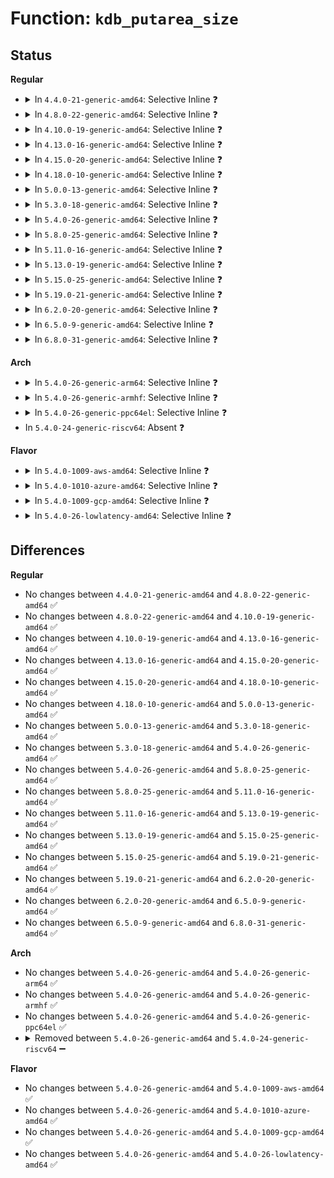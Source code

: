 # Function: <code>kdb_putarea_size</code>

## Status
<b>Regular</b>
<ul>
<li>
<details>
<summary>In <code>4.4.0-21-generic-amd64</code>: Selective Inline ❓</summary>

```c
int kdb_putarea_size(long unsigned int addr, void * res, size_t size)
```

```json
{
  "name": "kdb_putarea_size",
  "collision_type": "Unique Global",
  "inline_type": "Selective",
  "funcs": [
    {
      "addr": 18446744071580122688,
      "name": "kdb_putarea_size",
      "external": true,
      "loc": "kernel/debug/kdb/kdb_support.c:351",
      "file": "kernel/debug/kdb/kdb_support.c",
      "inline": "not declared, inlined",
      "caller_inline": [],
      "caller_func": [
        "kernel/debug/kdb/kdb_support.c:kdb_putword",
        "kernel/debug/kdb/kdb_support.c:kdb_putword",
        "kernel/debug/kdb/kdb_support.c:kdb_putword",
        "kernel/debug/kdb/kdb_support.c:kdb_putword"
      ]
    }
  ],
  "symbols": [
    {
      "addr": 18446744071580122688,
      "name": "kdb_putarea_size",
      "section": ".text",
      "bind": "STB_GLOBAL",
      "size": 96
    }
  ]
}
```
</details>
</li>
<li>
<details>
<summary>In <code>4.8.0-22-generic-amd64</code>: Selective Inline ❓</summary>

```c
int kdb_putarea_size(long unsigned int addr, void * res, size_t size)
```

```json
{
  "name": "kdb_putarea_size",
  "collision_type": "Unique Global",
  "inline_type": "Selective",
  "funcs": [
    {
      "addr": 18446744071580156704,
      "name": "kdb_putarea_size",
      "external": true,
      "loc": "kernel/debug/kdb/kdb_support.c:351",
      "file": "kernel/debug/kdb/kdb_support.c",
      "inline": "not declared, inlined",
      "caller_inline": [],
      "caller_func": [
        "kernel/debug/kdb/kdb_support.c:kdb_putword",
        "kernel/debug/kdb/kdb_support.c:kdb_putword",
        "kernel/debug/kdb/kdb_support.c:kdb_putword",
        "kernel/debug/kdb/kdb_support.c:kdb_putword"
      ]
    }
  ],
  "symbols": [
    {
      "addr": 18446744071580156704,
      "name": "kdb_putarea_size",
      "section": ".text",
      "bind": "STB_GLOBAL",
      "size": 96
    }
  ]
}
```
</details>
</li>
<li>
<details>
<summary>In <code>4.10.0-19-generic-amd64</code>: Selective Inline ❓</summary>

```c
int kdb_putarea_size(long unsigned int addr, void * res, size_t size)
```

```json
{
  "name": "kdb_putarea_size",
  "collision_type": "Unique Global",
  "inline_type": "Selective",
  "funcs": [
    {
      "addr": 18446744071580197136,
      "name": "kdb_putarea_size",
      "external": true,
      "loc": "kernel/debug/kdb/kdb_support.c:351",
      "file": "kernel/debug/kdb/kdb_support.c",
      "inline": "not declared, inlined",
      "caller_inline": [],
      "caller_func": [
        "kernel/debug/kdb/kdb_support.c:kdb_putword",
        "kernel/debug/kdb/kdb_support.c:kdb_putword",
        "kernel/debug/kdb/kdb_support.c:kdb_putword",
        "kernel/debug/kdb/kdb_support.c:kdb_putword"
      ]
    }
  ],
  "symbols": [
    {
      "addr": 18446744071580197136,
      "name": "kdb_putarea_size",
      "section": ".text",
      "bind": "STB_GLOBAL",
      "size": 96
    }
  ]
}
```
</details>
</li>
<li>
<details>
<summary>In <code>4.13.0-16-generic-amd64</code>: Selective Inline ❓</summary>

```c
int kdb_putarea_size(long unsigned int addr, void * res, size_t size)
```

```json
{
  "name": "kdb_putarea_size",
  "collision_type": "Unique Global",
  "inline_type": "Selective",
  "funcs": [
    {
      "addr": 18446744071580205072,
      "name": "kdb_putarea_size",
      "external": true,
      "loc": "kernel/debug/kdb/kdb_support.c:351",
      "file": "kernel/debug/kdb/kdb_support.c",
      "inline": "not declared, inlined",
      "caller_inline": [],
      "caller_func": [
        "kernel/debug/kdb/kdb_support.c:kdb_putword",
        "kernel/debug/kdb/kdb_support.c:kdb_putword",
        "kernel/debug/kdb/kdb_support.c:kdb_putword",
        "kernel/debug/kdb/kdb_support.c:kdb_putword"
      ]
    }
  ],
  "symbols": [
    {
      "addr": 18446744071580205072,
      "name": "kdb_putarea_size",
      "section": ".text",
      "bind": "STB_GLOBAL",
      "size": 96
    }
  ]
}
```
</details>
</li>
<li>
<details>
<summary>In <code>4.15.0-20-generic-amd64</code>: Selective Inline ❓</summary>

```c
int kdb_putarea_size(long unsigned int addr, void * res, size_t size)
```

```json
{
  "name": "kdb_putarea_size",
  "collision_type": "Unique Global",
  "inline_type": "Selective",
  "funcs": [
    {
      "addr": 18446744071580256432,
      "name": "kdb_putarea_size",
      "external": true,
      "loc": "kernel/debug/kdb/kdb_support.c:351",
      "file": "kernel/debug/kdb/kdb_support.c",
      "inline": "not declared, inlined",
      "caller_inline": [],
      "caller_func": [
        "kernel/debug/kdb/kdb_support.c:kdb_putword",
        "kernel/debug/kdb/kdb_support.c:kdb_putword",
        "kernel/debug/kdb/kdb_support.c:kdb_putword",
        "kernel/debug/kdb/kdb_support.c:kdb_putword"
      ]
    }
  ],
  "symbols": [
    {
      "addr": 18446744071580256432,
      "name": "kdb_putarea_size",
      "section": ".text",
      "bind": "STB_GLOBAL",
      "size": 96
    }
  ]
}
```
</details>
</li>
<li>
<details>
<summary>In <code>4.18.0-10-generic-amd64</code>: Selective Inline ❓</summary>

```c
int kdb_putarea_size(long unsigned int addr, void * res, size_t size)
```

```json
{
  "name": "kdb_putarea_size",
  "collision_type": "Unique Global",
  "inline_type": "Selective",
  "funcs": [
    {
      "addr": 18446744071580316864,
      "name": "kdb_putarea_size",
      "external": true,
      "loc": "kernel/debug/kdb/kdb_support.c:351",
      "file": "kernel/debug/kdb/kdb_support.c",
      "inline": "not declared, inlined",
      "caller_inline": [],
      "caller_func": [
        "kernel/debug/kdb/kdb_support.c:kdb_putword",
        "kernel/debug/kdb/kdb_support.c:kdb_putword",
        "kernel/debug/kdb/kdb_support.c:kdb_putword",
        "kernel/debug/kdb/kdb_support.c:kdb_putword"
      ]
    }
  ],
  "symbols": [
    {
      "addr": 18446744071580316864,
      "name": "kdb_putarea_size",
      "section": ".text",
      "bind": "STB_GLOBAL",
      "size": 96
    }
  ]
}
```
</details>
</li>
<li>
<details>
<summary>In <code>5.0.0-13-generic-amd64</code>: Selective Inline ❓</summary>

```c
int kdb_putarea_size(long unsigned int addr, void * res, size_t size)
```

```json
{
  "name": "kdb_putarea_size",
  "collision_type": "Unique Global",
  "inline_type": "Selective",
  "funcs": [
    {
      "addr": 18446744071580369568,
      "name": "kdb_putarea_size",
      "external": true,
      "loc": "kernel/debug/kdb/kdb_support.c:351",
      "file": "kernel/debug/kdb/kdb_support.c",
      "inline": "not declared, inlined",
      "caller_inline": [],
      "caller_func": [
        "kernel/debug/kdb/kdb_support.c:kdb_putword",
        "kernel/debug/kdb/kdb_support.c:kdb_putword",
        "kernel/debug/kdb/kdb_support.c:kdb_putword",
        "kernel/debug/kdb/kdb_support.c:kdb_putword"
      ]
    }
  ],
  "symbols": [
    {
      "addr": 18446744071580369568,
      "name": "kdb_putarea_size",
      "section": ".text",
      "bind": "STB_GLOBAL",
      "size": 96
    }
  ]
}
```
</details>
</li>
<li>
<details>
<summary>In <code>5.3.0-18-generic-amd64</code>: Selective Inline ❓</summary>

```c
int kdb_putarea_size(long unsigned int addr, void * res, size_t size)
```

```json
{
  "name": "kdb_putarea_size",
  "collision_type": "Unique Global",
  "inline_type": "Selective",
  "funcs": [
    {
      "addr": 18446744071580422176,
      "name": "kdb_putarea_size",
      "external": true,
      "loc": "kernel/debug/kdb/kdb_support.c:351",
      "file": "kernel/debug/kdb/kdb_support.c",
      "inline": "not declared, inlined",
      "caller_inline": [],
      "caller_func": [
        "kernel/debug/kdb/kdb_support.c:kdb_putword",
        "kernel/debug/kdb/kdb_support.c:kdb_putword",
        "kernel/debug/kdb/kdb_support.c:kdb_putword",
        "kernel/debug/kdb/kdb_support.c:kdb_putword"
      ]
    }
  ],
  "symbols": [
    {
      "addr": 18446744071580422176,
      "name": "kdb_putarea_size",
      "section": ".text",
      "bind": "STB_GLOBAL",
      "size": 105
    }
  ]
}
```
</details>
</li>
<li>
<details>
<summary>In <code>5.4.0-26-generic-amd64</code>: Selective Inline ❓</summary>

```c
int kdb_putarea_size(long unsigned int addr, void * res, size_t size)
```

```json
{
  "name": "kdb_putarea_size",
  "collision_type": "Unique Global",
  "inline_type": "Selective",
  "funcs": [
    {
      "addr": 18446744071580470928,
      "name": "kdb_putarea_size",
      "external": true,
      "loc": "kernel/debug/kdb/kdb_support.c:351",
      "file": "kernel/debug/kdb/kdb_support.c",
      "inline": "not declared, inlined",
      "caller_inline": [],
      "caller_func": [
        "kernel/debug/kdb/kdb_support.c:kdb_putword",
        "kernel/debug/kdb/kdb_support.c:kdb_putword",
        "kernel/debug/kdb/kdb_support.c:kdb_putword",
        "kernel/debug/kdb/kdb_support.c:kdb_putword"
      ]
    }
  ],
  "symbols": [
    {
      "addr": 18446744071580470928,
      "name": "kdb_putarea_size",
      "section": ".text",
      "bind": "STB_GLOBAL",
      "size": 105
    }
  ]
}
```
</details>
</li>
<li>
<details>
<summary>In <code>5.8.0-25-generic-amd64</code>: Selective Inline ❓</summary>

```c
int kdb_putarea_size(long unsigned int addr, void * res, size_t size)
```

```json
{
  "name": "kdb_putarea_size",
  "collision_type": "Unique Global",
  "inline_type": "Selective",
  "funcs": [
    {
      "addr": 18446744071580556160,
      "name": "kdb_putarea_size",
      "external": true,
      "loc": "kernel/debug/kdb/kdb_support.c:351",
      "file": "kernel/debug/kdb/kdb_support.c",
      "inline": "not declared, inlined",
      "caller_inline": [],
      "caller_func": [
        "kernel/debug/kdb/kdb_support.c:kdb_putword",
        "kernel/debug/kdb/kdb_support.c:kdb_putword",
        "kernel/debug/kdb/kdb_support.c:kdb_putword",
        "kernel/debug/kdb/kdb_support.c:kdb_putword"
      ]
    }
  ],
  "symbols": [
    {
      "addr": 18446744071580556160,
      "name": "kdb_putarea_size",
      "section": ".text",
      "bind": "STB_GLOBAL",
      "size": 105
    }
  ]
}
```
</details>
</li>
<li>
<details>
<summary>In <code>5.11.0-16-generic-amd64</code>: Selective Inline ❓</summary>

```c
int kdb_putarea_size(long unsigned int addr, void * res, size_t size)
```

```json
{
  "name": "kdb_putarea_size",
  "collision_type": "Unique Global",
  "inline_type": "Selective",
  "funcs": [
    {
      "addr": 18446744071580544256,
      "name": "kdb_putarea_size",
      "external": true,
      "loc": "kernel/debug/kdb/kdb_support.c:351",
      "file": "kernel/debug/kdb/kdb_support.c",
      "inline": "not declared, inlined",
      "caller_inline": [],
      "caller_func": [
        "kernel/debug/kdb/kdb_support.c:kdb_putword",
        "kernel/debug/kdb/kdb_support.c:kdb_putword",
        "kernel/debug/kdb/kdb_support.c:kdb_putword",
        "kernel/debug/kdb/kdb_support.c:kdb_putword"
      ]
    }
  ],
  "symbols": [
    {
      "addr": 18446744071580544256,
      "name": "kdb_putarea_size",
      "section": ".text",
      "bind": "STB_GLOBAL",
      "size": 105
    }
  ]
}
```
</details>
</li>
<li>
<details>
<summary>In <code>5.13.0-19-generic-amd64</code>: Selective Inline ❓</summary>

```c
int kdb_putarea_size(long unsigned int addr, void * res, size_t size)
```

```json
{
  "name": "kdb_putarea_size",
  "collision_type": "Unique Global",
  "inline_type": "Selective",
  "funcs": [
    {
      "addr": 18446744071580547168,
      "name": "kdb_putarea_size",
      "external": true,
      "loc": "kernel/debug/kdb/kdb_support.c:341",
      "file": "kernel/debug/kdb/kdb_support.c",
      "inline": "not declared, inlined",
      "caller_inline": [],
      "caller_func": [
        "kernel/debug/kdb/kdb_support.c:kdb_putword",
        "kernel/debug/kdb/kdb_support.c:kdb_putword",
        "kernel/debug/kdb/kdb_support.c:kdb_putword",
        "kernel/debug/kdb/kdb_support.c:kdb_putword"
      ]
    }
  ],
  "symbols": [
    {
      "addr": 18446744071580547168,
      "name": "kdb_putarea_size",
      "section": ".text",
      "bind": "STB_GLOBAL",
      "size": 112
    }
  ]
}
```
</details>
</li>
<li>
<details>
<summary>In <code>5.15.0-25-generic-amd64</code>: Selective Inline ❓</summary>

```c
int kdb_putarea_size(long unsigned int addr, void * res, size_t size)
```

```json
{
  "name": "kdb_putarea_size",
  "collision_type": "Unique Global",
  "inline_type": "Selective",
  "funcs": [
    {
      "addr": 18446744071580719360,
      "name": "kdb_putarea_size",
      "external": true,
      "loc": "kernel/debug/kdb/kdb_support.c:292",
      "file": "kernel/debug/kdb/kdb_support.c",
      "inline": "not declared, inlined",
      "caller_inline": [],
      "caller_func": [
        "kernel/debug/kdb/kdb_support.c:kdb_putword",
        "kernel/debug/kdb/kdb_support.c:kdb_putword",
        "kernel/debug/kdb/kdb_support.c:kdb_putword",
        "kernel/debug/kdb/kdb_support.c:kdb_putword"
      ]
    }
  ],
  "symbols": [
    {
      "addr": 18446744071580719360,
      "name": "kdb_putarea_size",
      "section": ".text",
      "bind": "STB_GLOBAL",
      "size": 112
    }
  ]
}
```
</details>
</li>
<li>
<details>
<summary>In <code>5.19.0-21-generic-amd64</code>: Selective Inline ❓</summary>

```c
int kdb_putarea_size(long unsigned int addr, void * res, size_t size)
```

```json
{
  "name": "kdb_putarea_size",
  "collision_type": "Unique Global",
  "inline_type": "Selective",
  "funcs": [
    {
      "addr": 18446744071580931216,
      "name": "kdb_putarea_size",
      "external": true,
      "loc": "kernel/debug/kdb/kdb_support.c:291",
      "file": "kernel/debug/kdb/kdb_support.c",
      "inline": "not declared, inlined",
      "caller_inline": [],
      "caller_func": [
        "kernel/debug/kdb/kdb_support.c:kdb_putword",
        "kernel/debug/kdb/kdb_support.c:kdb_putword",
        "kernel/debug/kdb/kdb_support.c:kdb_putword",
        "kernel/debug/kdb/kdb_support.c:kdb_putword"
      ]
    }
  ],
  "symbols": [
    {
      "addr": 18446744071580931216,
      "name": "kdb_putarea_size",
      "section": ".text",
      "bind": "STB_GLOBAL",
      "size": 102
    }
  ]
}
```
</details>
</li>
<li>
<details>
<summary>In <code>6.2.0-20-generic-amd64</code>: Selective Inline ❓</summary>

```c
int kdb_putarea_size(long unsigned int addr, void * res, size_t size)
```

```json
{
  "name": "kdb_putarea_size",
  "collision_type": "Unique Global",
  "inline_type": "Selective",
  "funcs": [
    {
      "addr": 18446744071581223968,
      "name": "kdb_putarea_size",
      "external": true,
      "loc": "kernel/debug/kdb/kdb_support.c:291",
      "file": "kernel/debug/kdb/kdb_support.c",
      "inline": "not declared, inlined",
      "caller_inline": [],
      "caller_func": [
        "kernel/debug/kdb/kdb_support.c:kdb_putword",
        "kernel/debug/kdb/kdb_support.c:kdb_putword",
        "kernel/debug/kdb/kdb_support.c:kdb_putword",
        "kernel/debug/kdb/kdb_support.c:kdb_putword"
      ]
    }
  ],
  "symbols": [
    {
      "addr": 18446744071581223968,
      "name": "kdb_putarea_size",
      "section": ".text",
      "bind": "STB_GLOBAL",
      "size": 102
    }
  ]
}
```
</details>
</li>
<li>
<details>
<summary>In <code>6.5.0-9-generic-amd64</code>: Selective Inline ❓</summary>

```c
int kdb_putarea_size(long unsigned int addr, void * res, size_t size)
```

```json
{
  "name": "kdb_putarea_size",
  "collision_type": "Unique Global",
  "inline_type": "Selective",
  "funcs": [
    {
      "addr": 18446744071581318288,
      "name": "kdb_putarea_size",
      "external": true,
      "loc": "kernel/debug/kdb/kdb_support.c:291",
      "file": "kernel/debug/kdb/kdb_support.c",
      "inline": "not declared, inlined",
      "caller_inline": [],
      "caller_func": [
        "kernel/debug/kdb/kdb_support.c:kdb_putword",
        "kernel/debug/kdb/kdb_support.c:kdb_putword",
        "kernel/debug/kdb/kdb_support.c:kdb_putword",
        "kernel/debug/kdb/kdb_support.c:kdb_putword"
      ]
    }
  ],
  "symbols": [
    {
      "addr": 18446744071581318288,
      "name": "kdb_putarea_size",
      "section": ".text",
      "bind": "STB_GLOBAL",
      "size": 102
    }
  ]
}
```
</details>
</li>
<li>
<details>
<summary>In <code>6.8.0-31-generic-amd64</code>: Selective Inline ❓</summary>

```c
int kdb_putarea_size(long unsigned int addr, void * res, size_t size)
```

```json
{
  "name": "kdb_putarea_size",
  "collision_type": "Unique Global",
  "inline_type": "Selective",
  "funcs": [
    {
      "addr": 18446744071581424592,
      "name": "kdb_putarea_size",
      "external": true,
      "loc": "kernel/debug/kdb/kdb_support.c:291",
      "file": "kernel/debug/kdb/kdb_support.c",
      "inline": "not declared, inlined",
      "caller_inline": [],
      "caller_func": [
        "kernel/debug/kdb/kdb_support.c:kdb_putword",
        "kernel/debug/kdb/kdb_support.c:kdb_putword",
        "kernel/debug/kdb/kdb_support.c:kdb_putword",
        "kernel/debug/kdb/kdb_support.c:kdb_putword"
      ]
    }
  ],
  "symbols": [
    {
      "addr": 18446744071581424592,
      "name": "kdb_putarea_size",
      "section": ".text",
      "bind": "STB_GLOBAL",
      "size": 102
    }
  ]
}
```
</details>
</li>
</ul>
<b>Arch</b>
<ul>
<li>
<details>
<summary>In <code>5.4.0-26-generic-arm64</code>: Selective Inline ❓</summary>

```c
int kdb_putarea_size(long unsigned int addr, void * res, size_t size)
```

```json
{
  "name": "kdb_putarea_size",
  "collision_type": "Unique Global",
  "inline_type": "Selective",
  "funcs": [
    {
      "addr": 18446603336491745840,
      "name": "kdb_putarea_size",
      "external": true,
      "loc": "kernel/debug/kdb/kdb_support.c:351",
      "file": "kernel/debug/kdb/kdb_support.c",
      "inline": "not declared, inlined",
      "caller_inline": [],
      "caller_func": [
        "kernel/debug/kdb/kdb_support.c:kdb_putword",
        "kernel/debug/kdb/kdb_support.c:kdb_putword",
        "kernel/debug/kdb/kdb_support.c:kdb_putword",
        "kernel/debug/kdb/kdb_support.c:kdb_putword"
      ]
    }
  ],
  "symbols": [
    {
      "addr": 18446603336491745840,
      "name": "kdb_putarea_size",
      "section": ".text",
      "bind": "STB_GLOBAL",
      "size": 180
    }
  ]
}
```
</details>
</li>
<li>
<details>
<summary>In <code>5.4.0-26-generic-armhf</code>: Selective Inline ❓</summary>

```c
int kdb_putarea_size(long unsigned int addr, void * res, size_t size)
```

```json
{
  "name": "kdb_putarea_size",
  "collision_type": "Unique Global",
  "inline_type": "Selective",
  "funcs": [
    {
      "addr": 3225694264,
      "name": "kdb_putarea_size",
      "external": true,
      "loc": "kernel/debug/kdb/kdb_support.c:351",
      "file": "kernel/debug/kdb/kdb_support.c",
      "inline": "not declared, inlined",
      "caller_inline": [],
      "caller_func": [
        "kernel/debug/kdb/kdb_support.c:kdb_putword",
        "kernel/debug/kdb/kdb_support.c:kdb_putword",
        "kernel/debug/kdb/kdb_support.c:kdb_putword"
      ]
    }
  ],
  "symbols": [
    {
      "addr": 3225694264,
      "name": "kdb_putarea_size",
      "section": ".text",
      "bind": "STB_GLOBAL",
      "size": 124
    }
  ]
}
```
</details>
</li>
<li>
<details>
<summary>In <code>5.4.0-26-generic-ppc64el</code>: Selective Inline ❓</summary>

```c
int kdb_putarea_size(long unsigned int addr, void * res, size_t size)
```

```json
{
  "name": "kdb_putarea_size",
  "collision_type": "Unique Global",
  "inline_type": "Selective",
  "funcs": [
    {
      "addr": 13835058055284780128,
      "name": "kdb_putarea_size",
      "external": true,
      "loc": "kernel/debug/kdb/kdb_support.c:351",
      "file": "kernel/debug/kdb/kdb_support.c",
      "inline": "not declared, inlined",
      "caller_inline": [],
      "caller_func": [
        "kernel/debug/kdb/kdb_support.c:kdb_putword",
        "kernel/debug/kdb/kdb_support.c:kdb_putword",
        "kernel/debug/kdb/kdb_support.c:kdb_putword",
        "kernel/debug/kdb/kdb_support.c:kdb_putword"
      ]
    }
  ],
  "symbols": [
    {
      "addr": 13835058055284780128,
      "name": "kdb_putarea_size",
      "section": ".text",
      "bind": "STB_GLOBAL",
      "size": 240
    }
  ]
}
```
</details>
</li>
<li>
In <code>5.4.0-24-generic-riscv64</code>: Absent ❓
</li>
</ul>
<b>Flavor</b>
<ul>
<li>
<details>
<summary>In <code>5.4.0-1009-aws-amd64</code>: Selective Inline ❓</summary>

```c
int kdb_putarea_size(long unsigned int addr, void * res, size_t size)
```

```json
{
  "name": "kdb_putarea_size",
  "collision_type": "Unique Global",
  "inline_type": "Selective",
  "funcs": [
    {
      "addr": 18446744071580439728,
      "name": "kdb_putarea_size",
      "external": true,
      "loc": "kernel/debug/kdb/kdb_support.c:351",
      "file": "kernel/debug/kdb/kdb_support.c",
      "inline": "not declared, inlined",
      "caller_inline": [],
      "caller_func": [
        "kernel/debug/kdb/kdb_support.c:kdb_putword",
        "kernel/debug/kdb/kdb_support.c:kdb_putword",
        "kernel/debug/kdb/kdb_support.c:kdb_putword",
        "kernel/debug/kdb/kdb_support.c:kdb_putword"
      ]
    }
  ],
  "symbols": [
    {
      "addr": 18446744071580439728,
      "name": "kdb_putarea_size",
      "section": ".text",
      "bind": "STB_GLOBAL",
      "size": 105
    }
  ]
}
```
</details>
</li>
<li>
<details>
<summary>In <code>5.4.0-1010-azure-amd64</code>: Selective Inline ❓</summary>

```c
int kdb_putarea_size(long unsigned int addr, void * res, size_t size)
```

```json
{
  "name": "kdb_putarea_size",
  "collision_type": "Unique Global",
  "inline_type": "Selective",
  "funcs": [
    {
      "addr": 18446744071580386800,
      "name": "kdb_putarea_size",
      "external": true,
      "loc": "kernel/debug/kdb/kdb_support.c:351",
      "file": "kernel/debug/kdb/kdb_support.c",
      "inline": "not declared, inlined",
      "caller_inline": [],
      "caller_func": [
        "kernel/debug/kdb/kdb_support.c:kdb_putword",
        "kernel/debug/kdb/kdb_support.c:kdb_putword",
        "kernel/debug/kdb/kdb_support.c:kdb_putword",
        "kernel/debug/kdb/kdb_support.c:kdb_putword"
      ]
    }
  ],
  "symbols": [
    {
      "addr": 18446744071580386800,
      "name": "kdb_putarea_size",
      "section": ".text",
      "bind": "STB_GLOBAL",
      "size": 105
    }
  ]
}
```
</details>
</li>
<li>
<details>
<summary>In <code>5.4.0-1009-gcp-amd64</code>: Selective Inline ❓</summary>

```c
int kdb_putarea_size(long unsigned int addr, void * res, size_t size)
```

```json
{
  "name": "kdb_putarea_size",
  "collision_type": "Unique Global",
  "inline_type": "Selective",
  "funcs": [
    {
      "addr": 18446744071580430976,
      "name": "kdb_putarea_size",
      "external": true,
      "loc": "kernel/debug/kdb/kdb_support.c:351",
      "file": "kernel/debug/kdb/kdb_support.c",
      "inline": "not declared, inlined",
      "caller_inline": [],
      "caller_func": [
        "kernel/debug/kdb/kdb_support.c:kdb_putword",
        "kernel/debug/kdb/kdb_support.c:kdb_putword",
        "kernel/debug/kdb/kdb_support.c:kdb_putword",
        "kernel/debug/kdb/kdb_support.c:kdb_putword"
      ]
    }
  ],
  "symbols": [
    {
      "addr": 18446744071580430976,
      "name": "kdb_putarea_size",
      "section": ".text",
      "bind": "STB_GLOBAL",
      "size": 105
    }
  ]
}
```
</details>
</li>
<li>
<details>
<summary>In <code>5.4.0-26-lowlatency-amd64</code>: Selective Inline ❓</summary>

```c
int kdb_putarea_size(long unsigned int addr, void * res, size_t size)
```

```json
{
  "name": "kdb_putarea_size",
  "collision_type": "Unique Global",
  "inline_type": "Selective",
  "funcs": [
    {
      "addr": 18446744071580486592,
      "name": "kdb_putarea_size",
      "external": true,
      "loc": "kernel/debug/kdb/kdb_support.c:351",
      "file": "kernel/debug/kdb/kdb_support.c",
      "inline": "not declared, inlined",
      "caller_inline": [],
      "caller_func": [
        "kernel/debug/kdb/kdb_support.c:kdb_putword",
        "kernel/debug/kdb/kdb_support.c:kdb_putword",
        "kernel/debug/kdb/kdb_support.c:kdb_putword",
        "kernel/debug/kdb/kdb_support.c:kdb_putword"
      ]
    }
  ],
  "symbols": [
    {
      "addr": 18446744071580486592,
      "name": "kdb_putarea_size",
      "section": ".text",
      "bind": "STB_GLOBAL",
      "size": 105
    }
  ]
}
```
</details>
</li>
</ul>

## Differences
<b>Regular</b>
<ul>
<li>
No changes between <code>4.4.0-21-generic-amd64</code> and <code>4.8.0-22-generic-amd64</code> ✅
</li>
<li>
No changes between <code>4.8.0-22-generic-amd64</code> and <code>4.10.0-19-generic-amd64</code> ✅
</li>
<li>
No changes between <code>4.10.0-19-generic-amd64</code> and <code>4.13.0-16-generic-amd64</code> ✅
</li>
<li>
No changes between <code>4.13.0-16-generic-amd64</code> and <code>4.15.0-20-generic-amd64</code> ✅
</li>
<li>
No changes between <code>4.15.0-20-generic-amd64</code> and <code>4.18.0-10-generic-amd64</code> ✅
</li>
<li>
No changes between <code>4.18.0-10-generic-amd64</code> and <code>5.0.0-13-generic-amd64</code> ✅
</li>
<li>
No changes between <code>5.0.0-13-generic-amd64</code> and <code>5.3.0-18-generic-amd64</code> ✅
</li>
<li>
No changes between <code>5.3.0-18-generic-amd64</code> and <code>5.4.0-26-generic-amd64</code> ✅
</li>
<li>
No changes between <code>5.4.0-26-generic-amd64</code> and <code>5.8.0-25-generic-amd64</code> ✅
</li>
<li>
No changes between <code>5.8.0-25-generic-amd64</code> and <code>5.11.0-16-generic-amd64</code> ✅
</li>
<li>
No changes between <code>5.11.0-16-generic-amd64</code> and <code>5.13.0-19-generic-amd64</code> ✅
</li>
<li>
No changes between <code>5.13.0-19-generic-amd64</code> and <code>5.15.0-25-generic-amd64</code> ✅
</li>
<li>
No changes between <code>5.15.0-25-generic-amd64</code> and <code>5.19.0-21-generic-amd64</code> ✅
</li>
<li>
No changes between <code>5.19.0-21-generic-amd64</code> and <code>6.2.0-20-generic-amd64</code> ✅
</li>
<li>
No changes between <code>6.2.0-20-generic-amd64</code> and <code>6.5.0-9-generic-amd64</code> ✅
</li>
<li>
No changes between <code>6.5.0-9-generic-amd64</code> and <code>6.8.0-31-generic-amd64</code> ✅
</li>
</ul>
<b>Arch</b>
<ul>
<li>
No changes between <code>5.4.0-26-generic-amd64</code> and <code>5.4.0-26-generic-arm64</code> ✅
</li>
<li>
No changes between <code>5.4.0-26-generic-amd64</code> and <code>5.4.0-26-generic-armhf</code> ✅
</li>
<li>
No changes between <code>5.4.0-26-generic-amd64</code> and <code>5.4.0-26-generic-ppc64el</code> ✅
</li>
<li>
<details>
<summary>Removed between <code>5.4.0-26-generic-amd64</code> and <code>5.4.0-24-generic-riscv64</code> ➖</summary>

```c
int kdb_putarea_size(long unsigned int addr, void * res, size_t size)
```
</details>
</li>
</ul>
<b>Flavor</b>
<ul>
<li>
No changes between <code>5.4.0-26-generic-amd64</code> and <code>5.4.0-1009-aws-amd64</code> ✅
</li>
<li>
No changes between <code>5.4.0-26-generic-amd64</code> and <code>5.4.0-1010-azure-amd64</code> ✅
</li>
<li>
No changes between <code>5.4.0-26-generic-amd64</code> and <code>5.4.0-1009-gcp-amd64</code> ✅
</li>
<li>
No changes between <code>5.4.0-26-generic-amd64</code> and <code>5.4.0-26-lowlatency-amd64</code> ✅
</li>
</ul>
